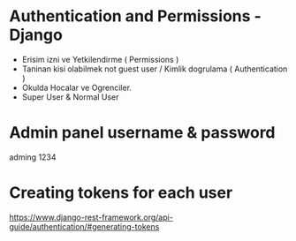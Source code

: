 # Authentication and Permissions - Django
- Erisim izni ve Yetkilendirme ( Permissions )
- Taninan kisi olabilmek not guest user / Kimlik dogrulama ( Authentication )
- Okulda Hocalar ve Ogrenciler.
- Super User & Normal User

# Admin panel username & password
adming
1234 

# Creating tokens for each user
https://www.django-rest-framework.org/api-guide/authentication/#generating-tokens